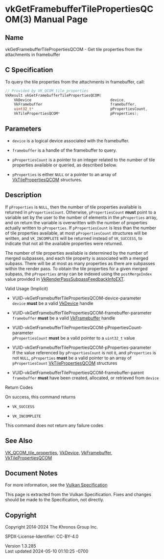 # vkGetFramebufferTilePropertiesQCOM(3) Manual Page

## Name

vkGetFramebufferTilePropertiesQCOM - Get tile properties from the
attachments in framebuffer



## <a href="#_c_specification" class="anchor"></a>C Specification

To query the tile properties from the attachments in framebuffer, call:

``` c
// Provided by VK_QCOM_tile_properties
VkResult vkGetFramebufferTilePropertiesQCOM(
    VkDevice                                    device,
    VkFramebuffer                               framebuffer,
    uint32_t*                                   pPropertiesCount,
    VkTilePropertiesQCOM*                       pProperties);
```

## <a href="#_parameters" class="anchor"></a>Parameters

- `device` is a logical device associated with the framebuffer.

- `framebuffer` is a handle of the framebuffer to query.

- `pPropertiesCount` is a pointer to an integer related to the number of
  tile properties available or queried, as described below.

- `pProperties` is either `NULL` or a pointer to an array of
  [VkTilePropertiesQCOM](https://registry.khronos.org/vulkan/specs/1.3-extensions/man/html/VkTilePropertiesQCOM.html) structures.

## <a href="#_description" class="anchor"></a>Description

If `pProperties` is `NULL`, then the number of tile properties available
is returned in `pPropertiesCount`. Otherwise, `pPropertiesCount`
**must** point to a variable set by the user to the number of elements
in the `pProperties` array, and on return the variable is overwritten
with the number of properties actually written to `pProperties`. If
`pPropertiesCount` is less than the number of tile properties available,
at most `pPropertiesCount` structures will be written, and
`VK_INCOMPLETE` will be returned instead of `VK_SUCCESS`, to indicate
that not all the available properties were returned.

The number of tile properties available is determined by the number of
merged subpasses, and each tile property is associated with a merged
subpass. There will be at most as many properties as there are subpasses
within the render pass. To obtain the tile properties for a given merged
subpass, the `pProperties` array can be indexed using the
`postMergeIndex` value provided in
[VkRenderPassSubpassFeedbackInfoEXT](https://registry.khronos.org/vulkan/specs/1.3-extensions/man/html/VkRenderPassSubpassFeedbackInfoEXT.html).

Valid Usage (Implicit)

- <a href="#VUID-vkGetFramebufferTilePropertiesQCOM-device-parameter"
  id="VUID-vkGetFramebufferTilePropertiesQCOM-device-parameter"></a>
  VUID-vkGetFramebufferTilePropertiesQCOM-device-parameter  
  `device` **must** be a valid [VkDevice](https://registry.khronos.org/vulkan/specs/1.3-extensions/man/html/VkDevice.html) handle

- <a href="#VUID-vkGetFramebufferTilePropertiesQCOM-framebuffer-parameter"
  id="VUID-vkGetFramebufferTilePropertiesQCOM-framebuffer-parameter"></a>
  VUID-vkGetFramebufferTilePropertiesQCOM-framebuffer-parameter  
  `framebuffer` **must** be a valid [VkFramebuffer](https://registry.khronos.org/vulkan/specs/1.3-extensions/man/html/VkFramebuffer.html)
  handle

- <a
  href="#VUID-vkGetFramebufferTilePropertiesQCOM-pPropertiesCount-parameter"
  id="VUID-vkGetFramebufferTilePropertiesQCOM-pPropertiesCount-parameter"></a>
  VUID-vkGetFramebufferTilePropertiesQCOM-pPropertiesCount-parameter  
  `pPropertiesCount` **must** be a valid pointer to a `uint32_t` value

- <a href="#VUID-vkGetFramebufferTilePropertiesQCOM-pProperties-parameter"
  id="VUID-vkGetFramebufferTilePropertiesQCOM-pProperties-parameter"></a>
  VUID-vkGetFramebufferTilePropertiesQCOM-pProperties-parameter  
  If the value referenced by `pPropertiesCount` is not `0`, and
  `pProperties` is not `NULL`, `pProperties` **must** be a valid pointer
  to an array of `pPropertiesCount`
  [VkTilePropertiesQCOM](https://registry.khronos.org/vulkan/specs/1.3-extensions/man/html/VkTilePropertiesQCOM.html) structures

- <a href="#VUID-vkGetFramebufferTilePropertiesQCOM-framebuffer-parent"
  id="VUID-vkGetFramebufferTilePropertiesQCOM-framebuffer-parent"></a>
  VUID-vkGetFramebufferTilePropertiesQCOM-framebuffer-parent  
  `framebuffer` **must** have been created, allocated, or retrieved from
  `device`

Return Codes

On success, this command returns

- `VK_SUCCESS`

- `VK_INCOMPLETE`

This command does not return any failure codes

## <a href="#_see_also" class="anchor"></a>See Also

[VK_QCOM_tile_properties](https://registry.khronos.org/vulkan/specs/1.3-extensions/man/html/VK_QCOM_tile_properties.html),
[VkDevice](https://registry.khronos.org/vulkan/specs/1.3-extensions/man/html/VkDevice.html), [VkFramebuffer](https://registry.khronos.org/vulkan/specs/1.3-extensions/man/html/VkFramebuffer.html),
[VkTilePropertiesQCOM](https://registry.khronos.org/vulkan/specs/1.3-extensions/man/html/VkTilePropertiesQCOM.html)

## <a href="#_document_notes" class="anchor"></a>Document Notes

For more information, see the <a
href="https://registry.khronos.org/vulkan/specs/1.3-extensions/html/vkspec.html#vkGetFramebufferTilePropertiesQCOM"
target="_blank" rel="noopener">Vulkan Specification</a>

This page is extracted from the Vulkan Specification. Fixes and changes
should be made to the Specification, not directly.

## <a href="#_copyright" class="anchor"></a>Copyright

Copyright 2014-2024 The Khronos Group Inc.

SPDX-License-Identifier: CC-BY-4.0

Version 1.3.285  
Last updated 2024-05-10 01:10:25 -0700
